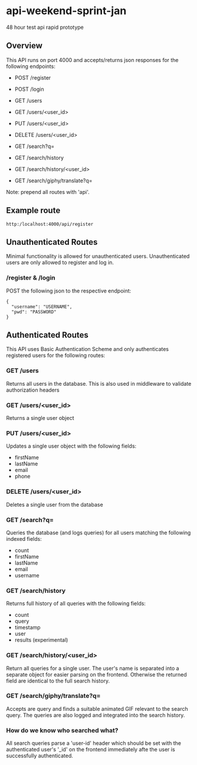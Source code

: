 # api-weekend-sprint-jan
48 hour test api rapid prototype

## Overview
This API runs on port 4000 and accepts/returns json responses for the following endpoints:

- POST /register
- POST /login

- GET /users
- GET /users/<user_id>
- PUT /users/<user_id>
- DELETE /users/<user_id>

- GET /search?q=<query>
- GET /search/history
- GET /search/history/<user_id>
- GET /search/giphy/translate?q=<query>

Note: prepend all routes with 'api'.

## Example route
```http:/localhost:4000/api/register```

## Unauthenticated Routes
Minimal functionality is allowed for unauthenticated users. Unauthenticated users are only allowed to register and log in.

### /register & /login

POST the following json to the respective endpoint:
```
{
  "username": "USERNAME",
  "pwd": "PASSWORD"
}
```

## Authenticated Routes
This API uses Basic Authentication Scheme and only authenticates registered users for the following routes:

### GET /users
Returns all users in the database. This is also used in middleware to validate authorization headers

### GET /users/<user_id>
Returns a single user object

### PUT /users/<user_id>
Updates a single user object with the following fields:
- firstName
- lastName
- email
- phone

### DELETE /users/<user_id>
Deletes a single user from the database

### GET /search?q=<query>
Queries the database (and logs queries) for all users matching the following indexed fields:
- count
- firstName
- lastName
- email
- username

### GET /search/history
Returns full history of all queries with the following fields:
- count
- query
- timestamp
- user
- results (experimental)

### GET /search/history/<user_id>
Return all queries for a single user. The user's name is separated into a separate object for easier parsing on the frontend. Otherwise the returned field are identical to the full search history.

### GET /search/giphy/translate?q=<query>
Accepts are query and finds a suitable animated GIF relevant to the search query. The queries are also logged and integrated into the search history.

### How do we know who searched what?
All search queries parse a 'user-id' header which should be set with the authenticated user's '_id' on the frontend immediately afte the user is successfully authenticated.
